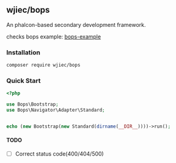 wjiec/bops
----------

An phalcon-based secondary development framework.

checks bops example: [bops-example](https://github.com/wjiec/php-bops-example)


### Installation

```bash
composer require wjiec/bops
```


### Quick Start
```php
<?php

use Bops\Bootstrap;
use Bops\Navigator\Adapter\Standard;


echo (new Bootstrap(new Standard(dirname(__DIR__))))->run();
```

#### TODO

- [ ] Correct status code(400/404/500)

